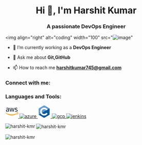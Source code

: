 <h1 align="center">Hi 👋, I'm Harshit Kumar</h1>
<h3 align="center">A passionate DevOps Engineer</h3>

<img align="right" alt="coding" width="100" src="![image](https://user-images.githubusercontent.com/87057872/207140236-27f0ef2e-20b3-4231-b1cb-8a7b40f9f5ab.png)"

- 🔭 I’m currently working as a **DevOps Engineer**

- 💬 Ask me about **Git,GitHub**

- 📫 How to reach me **harshitkumar745@gmail.com**

<h3 align="left">Connect with me:</h3>
<p align="left">
</p>

<h3 align="left">Languages and Tools:</h3>
<p align="left"> <a href="https://aws.amazon.com" target="_blank" rel="noreferrer"> <img src="https://raw.githubusercontent.com/devicons/devicon/master/icons/amazonwebservices/amazonwebservices-original-wordmark.svg" alt="aws" width="40" height="40"/> </a> <a href="https://azure.microsoft.com/en-in/" target="_blank" rel="noreferrer"> <img src="https://www.vectorlogo.zone/logos/microsoft_azure/microsoft_azure-icon.svg" alt="azure" width="40" height="40"/> </a> <a href="https://www.cprogramming.com/" target="_blank" rel="noreferrer"> <img src="https://raw.githubusercontent.com/devicons/devicon/master/icons/c/c-original.svg" alt="c" width="40" height="40"/> </a> <a href="https://cloud.google.com" target="_blank" rel="noreferrer"> <img src="https://www.vectorlogo.zone/logos/google_cloud/google_cloud-icon.svg" alt="gcp" width="40" height="40"/> </a> <a href="https://www.jenkins.io" target="_blank" rel="noreferrer"> <img src="https://www.vectorlogo.zone/logos/jenkins/jenkins-icon.svg" alt="jenkins" width="40" height="40"/> </a> </p>

<p><img align="left" src="https://github-readme-stats.vercel.app/api/top-langs?username=harshit-kmr&show_icons=true&locale=en&layout=compact" alt="harshit-kmr" /></p>

<p>&nbsp;<img align="center" src="https://github-readme-stats.vercel.app/api?username=harshit-kmr&show_icons=true&locale=en" alt="harshit-kmr" /></p>

<p><img align="center" src="https://github-readme-streak-stats.herokuapp.com/?user=harshit-kmr&" alt="harshit-kmr" /></p>
